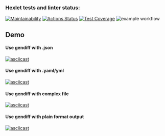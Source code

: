### Hexlet tests and linter status:
[![Maintainability](https://api.codeclimate.com/v1/badges/aefe9278193b1024f81d/maintainability)](https://codeclimate.com/github/Ulanof-code/python-project-lvl2/maintainability)
[![Actions Status](https://github.com/Ulanof-code/python-project-lvl2/workflows/hexlet-check/badge.svg)](https://github.com/Ulanof-code/python-project-lvl2/actions)
[![Test Coverage](https://api.codeclimate.com/v1/badges/aefe9278193b1024f81d/test_coverage)](https://codeclimate.com/github/Ulanof-code/python-project-lvl2/test_coverage)
![example workflow](https://github.com/Ulanof-code/python-project-lvl2/actions/workflows/python-package.yml/badge.svg)



## Demo
#### Use gendiff with .json
[![asciicast](https://asciinema.org/a/5EfoOtegxAWJANw0tZDJbIBFP.svg)](https://asciinema.org/a/5EfoOtegxAWJANw0tZDJbIBFP)

#### Use gendiff with .yaml/yml
[![asciicast](https://asciinema.org/a/zPWO8fZSGa6jgboon4lt5giZR.svg)](https://asciinema.org/a/zPWO8fZSGa6jgboon4lt5giZR)

#### Use gendiff with complex file
[![asciicast](https://asciinema.org/a/s9nHXUkumaLuGu7mw3ENU33gR.svg)](https://asciinema.org/a/s9nHXUkumaLuGu7mw3ENU33gR)

#### Use gendiff with plain format output
[![asciicast](https://asciinema.org/a/GW0CGIJvRks2SoaZu2cQ2z7vT.svg)](https://asciinema.org/a/GW0CGIJvRks2SoaZu2cQ2z7vT)
